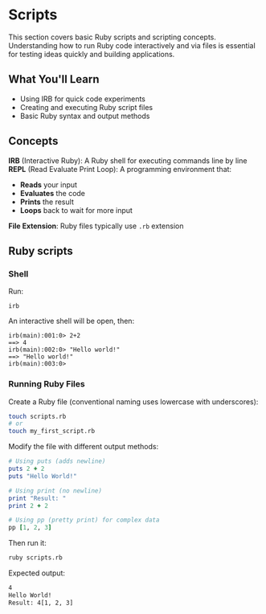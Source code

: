 # Scripts

This section covers basic Ruby scripts and scripting concepts. Understanding how to run Ruby code interactively and via files is essential for testing ideas quickly and building applications.

## What You'll Learn
- Using IRB for quick code experiments
- Creating and executing Ruby script files
- Basic Ruby syntax and output methods

## Concepts

**IRB** (Interactive Ruby): A Ruby shell for executing commands line by line
**REPL** (Read Evaluate Print Loop): A programming environment that:
- **Reads** your input
- **Evaluates** the code
- **Prints** the result
- **Loops** back to wait for more input

**File Extension**: Ruby files typically use `.rb` extension

## Ruby scripts
### Shell

Run:

```
irb
```

An interactive shell will be open, then:

```shell
irb(main):001:0> 2+2
==> 4
irb(main):002:0> "Hello world!"
==> "Hello world!"
irb(main):003:0>
```

### Running Ruby Files

Create a Ruby file (conventional naming uses lowercase with underscores):
```bash
touch scripts.rb
# or
touch my_first_script.rb
```

Modify the file with different output methods:
```ruby
# Using puts (adds newline)
puts 2 + 2
puts "Hello World!"

# Using print (no newline)
print "Result: "
print 2 + 2

# Using pp (pretty print) for complex data
pp [1, 2, 3]
```
Then run it:
```bash
ruby scripts.rb
```

Expected output:
```bash
4
Hello World!
Result: 4[1, 2, 3]
```

